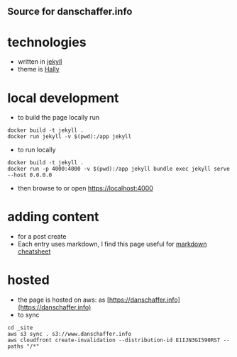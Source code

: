 ## Source for danschaffer.info

# technologies
- written in [jekyll](https://jekyllrb.com/)
- theme is [Hally](https://jekyllthemes.io/theme/hally-masonry-jekyll-theme)

# local development

- to build the page locally run
```
docker build -t jekyll .
docker run jekyll -v $(pwd):/app jekyll
```

- to run locally
```
docker build -t jekyll .
docker run -p 4000:4000 -v $(pwd):/app jekyll bundle exec jekyll serve --host 0.0.0.0
```
- then browse to or open [https://localhost:4000](https://localhost:4000)

# adding content
- for a post create
- Each entry uses markdown, I find this page useful for [markdown cheatsheet](https://learn-the-web.algonquindesign.ca/topics/markdown-yaml-cheat-sheet/#yaml)

# hosted
- the page is hosted on aws: as [https://danschaffer.info](https://danschaffer.info)
- to sync 
```
cd _site
aws s3 sync . s3://www.danschaffer.info
aws cloudfront create-invalidation --distribution-id E1IJN3GI590RST --paths "/*"
```
